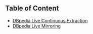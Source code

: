 ## Table of Content
* <a href="/DBpedia Live Continuous Extraction">DBpedia Live Continuous Extraction</a>
* <a href="/DBpedia Live Mirroring">DBpedia Live Mirroring</a>
